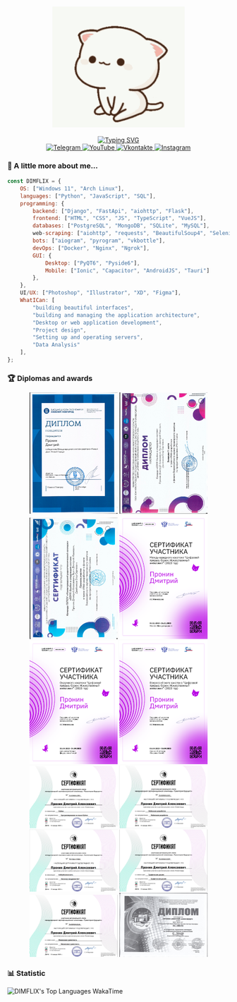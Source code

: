 <div align="center">
    <img width=300 src="https://github.com/DIMFLIX-OFFICIAL/DIMFLIX-OFFICIAL/blob/main/cat.gif?raw=true"/>    
    <br/>
    <br/>
    <a href="https://git.io/typing-svg"><img src="https://readme-typing-svg.demolab.com?font=Fira+Code&weight=500&size=25&pause=1000&color=BD73F7&center=true&vCenter=true&random=false&width=500&height=22&lines=Greetings%2C+wanderer!+I'm+DIMFLIX!" alt="Typing SVG" /></a>
    <br/>
</div>

<div align="center">
    <a href="https://t.me/dimflix_official">
        <img src="https://img.shields.io/badge/-Telegram-090909?style=for-the-badge&logo=telegram&logoColor=27A0D9" alt="Telegram"/>
    </a>
    <a href="https://www.youtube.com/DIMFLIX">
        <img src="https://img.shields.io/badge/-YouTube-090909?style=for-the-badge&logo=YouTube&logoColor=FF0000" alt="YouTube"/>
    </a>
    <a href="https://vk.com/dimflix_official">
        <img src="https://img.shields.io/badge/-Vkontakte-090909?style=for-the-badge&logo=Vk&logoColor=4F7DB3" alt="Vkontakte"/>
    </a>
    <a href="https://www.instagram.com/dimflix_official">
        <img src="https://img.shields.io/badge/-Instagram-090909?style=for-the-badge&logo=instagram&logoColor=B4068E" alt="Instagram"/>
    </a>
</div>

### 👻 A little more about me...  
```javascript
const DIMFLIX = {
    OS: ["Windows 11", "Arch Linux"],
    languages: ["Python", "JavaScript", "SQL"],
    programming: {
        backend: ["Django", "FastApi", "aiohttp", "Flask"],
        frontend: ["HTML", "CSS", "JS", "TypeScript", "VueJS"],
        databases: ["PostgreSQL", "MongoDB", "SQLite", "MySQL"],
        web-scraping: ["aiohttp", "requests", "BeautifulSoup4", "Selenium"],
        bots: ["aiogram", "pyrogram", "vkbottle"],
        devOps: ["Docker", "Nginx", "Ngrok"],
        GUI: {
            Desktop: ["PyQT6", "Pyside6"],
            Mobile: ["Ionic", "Capacitor", "AndroidJS", "Tauri"]
        },
    },
    UI/UX: ["Photoshop", "Illustrator", "XD", "Figma"],
    WhatICan: [
        "building beautiful interfaces",
        "building and managing the application architecture",
        "Desktop or web application development",
        "Project design",
        "Setting up and operating servers",
        "Data Analysis"
    ],
};
```
### 🏆 Diplomas and awards
<div align='center'>
    <img src="https://github.com/DIMFLIX-OFFICIAL/DIMFLIX-OFFICIAL/blob/main/Diploms/Международный%20ВШЭ.png" width=200 alt="Высшая Школа Экономики Международный хакатон"/>
    <img src="https://github.com/DIMFLIX-OFFICIAL/DIMFLIX-OFFICIAL/blob/main/Diploms/Диплом%20Минина.png" width=200 alt="MininCode Диплом"/>
    <img src="https://github.com/DIMFLIX-OFFICIAL/DIMFLIX-OFFICIAL/blob/main/Diploms/Сертификат%20Минина.png" width=200 alt="MininCode сертификат"/>
    <img src="https://github.com/DIMFLIX-OFFICIAL/DIMFLIX-OFFICIAL/blob/main/Diploms/москва.png" width=200 alt="Москва, Цифровой прорыв"/>
    <img src="https://github.com/DIMFLIX-OFFICIAL/DIMFLIX-OFFICIAL/blob/main/Diploms/хабаровск.png" width=200 alt="Хабаровск, Цифровой прорыв"/>
    <img src="https://github.com/DIMFLIX-OFFICIAL/DIMFLIX-OFFICIAL/blob/main/Diploms/всероссийский.png" width=200 alt="Нижний Новгород, Цифровой прорыв"/>
    <img src="https://github.com/DIMFLIX-OFFICIAL/DIMFLIX-OFFICIAL/blob/main/Diploms/траектория будущего python.png" width=200 alt="траектория будущего python"/>
    <img src="https://github.com/DIMFLIX-OFFICIAL/DIMFLIX-OFFICIAL/blob/main/Diploms/траектория будущего мобильная разработка.png" width=200 alt="траектория будущего мобильная разработка"/>
    <img src="https://github.com/DIMFLIX-OFFICIAL/DIMFLIX-OFFICIAL/blob/main/Diploms/траектория будущего кибербезопасность.png" width=200 alt="траектория будущего кибербезопасность"/>
    <img src="https://github.com/DIMFLIX-OFFICIAL/DIMFLIX-OFFICIAL/blob/main/Diploms/траектория будущего грфический дизайн.png" width=200 alt="траектория будущего графический дизайн"/>
    <img src="https://github.com/DIMFLIX-OFFICIAL/DIMFLIX-OFFICIAL/blob/main/Diploms/траектория будущего финансовая грамотность.png" width=200 alt="траектория будущего финансовая грамотность"/>
    <img src="https://github.com/DIMFLIX-OFFICIAL/DIMFLIX-OFFICIAL/blob/main/Diploms/IT чкалов.png" width=200 alt="IT чкалов"/>
</div>

### 📊 Statistic
<img height="300px" alt="DIMFLIX's Top Languages WakaTime" src="https://github-readme-stats.vercel.app/api/wakatime?username=DIMFLIX&theme=transparent&title_color=5acbe9&color=E3E3E3&text_color=DEDEDE&hide_border=true&text_bold=true&layout=compact" /><br>
